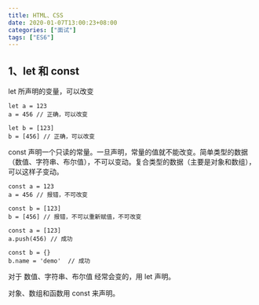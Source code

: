 ```yaml
---
title: HTML、CSS
date: 2020-01-07T13:00:23+08:00
categories: ["面试"]
tags: ["ES6"]
---
```



## 1、let 和 const

let 所声明的变量，可以改变

```angular2
let a = 123
a = 456 // 正确，可以改变

let b = [123]
b = [456] // 正确，可以改变
```

const 声明一个只读的常量。一旦声明，常量的值就不能改变。简单类型的数据（数值、字符串、布尔值），不可以变动。复合类型的数据（主要是对象和数组），可以这样子变动。
```angular2
const a = 123
a = 456 // 报错，不可改变

const b = [123]
b = [456] // 报错，不可以重新赋值，不可改变

const a = [123]
a.push(456) // 成功

const b = {}
b.name = 'demo'  // 成功
```

对于 数值、字符串、布尔值 经常会变的，用 let 声明。

对象、数组和函数用 const 来声明。
